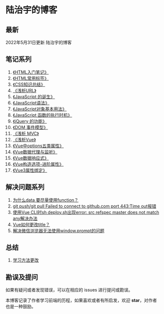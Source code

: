 # 陆治宇的博客

## 最新

2022年5月31日更新 陆治宇的博客

## 笔记系列

1. [《HTML入门笔记》](https://github.com/Brucezhiyu/myBlog/issues/4)
2. [《HTML常用标签》](https://github.com/Brucezhiyu/myBlog/issues/5)
3. [《CSS知识总结》](https://github.com/Brucezhiyu/myBlog/issues/1)
4. [《浅析URL》](https://github.com/Brucezhiyu/myBlog/issues/2)
5. [《JavaScript 的诞生》](https://github.com/Brucezhiyu/myBlog/issues/3)
6. [《JavaScript语法》](https://github.com/Brucezhiyu/myBlog/issues/6)
7. [《JavaScript对象基本用法》](https://github.com/Brucezhiyu/myBlog/issues/7)
8. [《JavaScript 函数的执行时机》](https://github.com/Brucezhiyu/myBlog/issues/8)
9. [《jQuery 的功能》](https://github.com/Brucezhiyu/myBlog/issues/9)
10. [《DOM 事件模型》](https://github.com/Brucezhiyu/myBlog/issues/10)
11. [《浅析 MVC》](https://github.com/Brucezhiyu/myBlog/issues/11)
12. [《浅析Vue》](https://github.com/Brucezhiyu/myBlog/issues/12)
13. [《Vue中options五类属性》](https://github.com/Brucezhiyu/myBlog/issues/14) 
14. [《Vue数据代理与监听》](https://github.com/Brucezhiyu/myBlog/issues/16)
15. [《Vue数据响应式》](https://github.com/Brucezhiyu/myBlog/issues/17)
16. [《Vue构造选项-进阶属性》](https://github.com/Brucezhiyu/myBlog/issues/18)
17. [《Vue3属性绑定》](https://github.com/Brucezhiyu/myBlog/issues/25)


## 解决问题系列

1. [为什么data 要尽量使用function？](https://github.com/Brucezhiyu/myBlog/issues/15)
2. [git push/git pull Failed to connect to github.com port 443:Time out报错 ](https://github.com/Brucezhiyu/myBlog/issues/21)
3. [使用Vue CLI时sh deploy.sh出现error: src refspec master does not match any解决办法](https://github.com/Brucezhiyu/myBlog/issues/22)
4. [Vue如何更改title？](https://github.com/Brucezhiyu/myBlog/issues/23)
5. [解决微信浏览器无法使用window.prompt的问题 ](https://github.com/Brucezhiyu/myBlog/issues/24)


## 总结

1. [学习方法更改](https://github.com/Brucezhiyu/myBlog/issues/13)

## 勘误及提问

如果有疑问或者发现错误，可以在相应的 issues 进行提问或勘误。

本博客记录了作者学习前端的历程，如果喜欢或者有所启发，欢迎 **star**，对作者也是一种鼓励。
